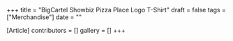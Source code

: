 +++
title = "BigCartel Showbiz Pizza Place Logo T-Shirt"
draft = false
tags = ["Merchandise"]
date = ""

[Article]
contributors = []
gallery = []
+++